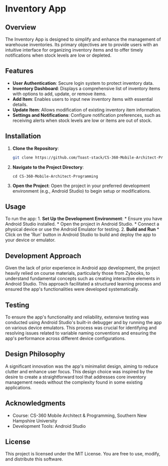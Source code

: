 # Inventory App

## Overview

The Inventory App is designed to simplify and enhance the management of warehouse inventories. Its primary objectives are to provide users with an intuitive interface for organizing inventory items and to offer timely notifications when stock levels are low or depleted.

## Features

- **User Authentication**: Secure login system to protect inventory data.
- **Inventory Dashboard**: Displays a comprehensive list of inventory items with options to add, update, or remove items.
- **Add Item**: Enables users to input new inventory items with essential details.
- **Update Item**: Allows modification of existing inventory item information.
- **Settings and Notifications**: Configure notification preferences, such as receiving alerts when stock levels are low or items are out of stock.

## Installation

1. **Clone the Repository**:

   ```bash
   git clone https://github.com/Toast-stack/CS-360-Mobile-Architect-Programming.git

2. **Navigate to the Project Directory**:
   
       cd CS-360-Mobile-Architect-Programming

3. **Open the Project**:
   Open the project in your preferred development environment (e.g., Android Studio) to begin setup or modifications.

## Usage
To run the app:
    1. **Set Up the Development Environment**:
        * Ensure you have Android Studio installed.
        * Open the project in Android Studio.
        * Connect a physical device or use the Android Emulator for testing.
    2. **Build and Run**
        * Click on the 'Run' button in Android Studio to build and deploy the app to your device or emulator.

## Development Approach
Given the lack of prior experience in Android app development, the project heavily relied on course materials, particularly those from Zybooks, to understand fundamental concepts such as creating interactive elements in Android Studio. This approach facilitated a structured learning process and ensured the app's functionalities were developed systematically.

## Testing
To ensure the app's functionality and reliability, extensive testing was conducted using Android Studio's built-in debugger and by running the app on various device emulators. This process was crucial for identifying and resolving issues related to variable naming conventions and ensuring the app's performance across different device configurations.

## Design Philosophy
A significant innovation was the app's minimalist design, aiming to reduce clutter and enhance user focus. This design choice was inspired by the desire to create a straightforward tool that addresses core inventory management needs without the complexity found in some existing applications.

## Acknowledgments
* Course: CS-360 Mobile Architect & Programming, Southern New Hampshire University
* Development Tools: Android Studio

## License
This project is licensed under the MIT License. You are free to use, modify, and distribute this software.
